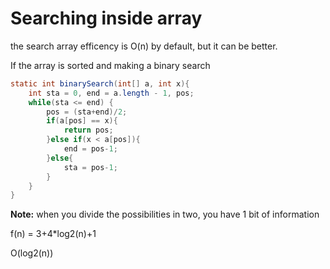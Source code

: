 # Searching inside array

the search array efficency is O(n) by default, but it can be better.

If the array is sorted and making a binary search

```java
static int binarySearch(int[] a, int x){
    int sta = 0, end = a.length - 1, pos;
    while(sta <= end) {
        pos = (sta+end)/2;
        if(a[pos] == x){
            return pos;
        }else if(x < a[pos]){
            end = pos-1;
        }else{
            sta = pos-1;
        }
    }
}
```

**Note:** when you divide the possibilities in two, you have 1 bit of information

f(n) = 3+4*log2(n)+1

O(log2(n))